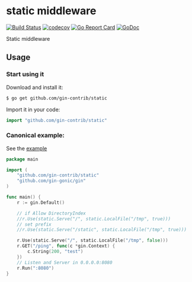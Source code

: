 # static middleware

[![Build Status](https://travis-ci.org/gin-contrib/static.svg)](https://travis-ci.org/gin-contrib/static)
[![codecov](https://codecov.io/gh/gin-contrib/static/branch/master/graph/badge.svg)](https://codecov.io/gh/gin-contrib/static)
[![Go Report Card](https://goreportcard.com/badge/github.com/gin-contrib/static)](https://goreportcard.com/report/github.com/gin-contrib/static)
[![GoDoc](https://godoc.org/github.com/gin-contrib/static?status.svg)](https://godoc.org/github.com/gin-contrib/static)

Static middleware

## Usage

### Start using it

Download and install it:

```sh
$ go get github.com/gin-contrib/static
```

Import it in your code:

```go
import "github.com/gin-contrib/static"
```

### Canonical example:

See the [example](example)

[embedmd]:# (example/simple/example.go go)
```go
package main

import (
	"github.com/gin-contrib/static"
	"github.com/gin-gonic/gin"
)

func main() {
	r := gin.Default()

	// if Allow DirectoryIndex
	//r.Use(static.Serve("/", static.LocalFile("/tmp", true)))
	// set prefix
	//r.Use(static.Serve("/static", static.LocalFile("/tmp", true)))

	r.Use(static.Serve("/", static.LocalFile("/tmp", false)))
	r.GET("/ping", func(c *gin.Context) {
		c.String(200, "test")
	})
	// Listen and Server in 0.0.0.0:8080
	r.Run(":8080")
}
```
